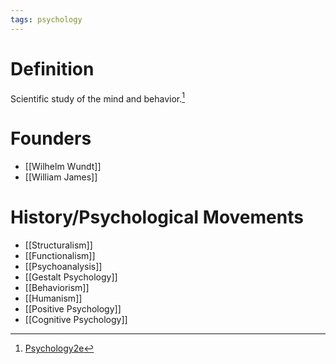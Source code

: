 ```yaml
---
tags: psychology
---
```


# Definition

Scientific study of the mind and behavior.[^1]

# Founders
- [[Wilhelm Wundt]]
- [[William James]]

# History/Psychological Movements
- [[Structuralism]]
- [[Functionalism]]
- [[Psychoanalysis]]
- [[Gestalt Psychology]]
- [[Behaviorism]]
- [[Humanism]]
- [[Positive Psychology]]
- [[Cognitive Psychology]]

[^1]: [Psychology2e](zotero://open-pdf/library/items/SSTBV7L5?page=20)